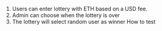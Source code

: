 1. Users can enter lottery with ETH based on a USD fee.
2. Admin can choose when the lottery is over
3. The lottery will select random user as winner  How to test